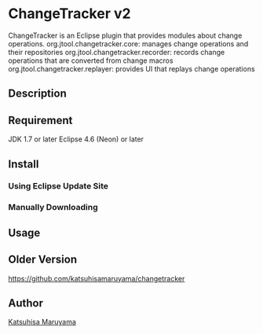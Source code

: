 # ChangeTracker v2

ChangeTracker is an Eclipse plugin that provides modules about
change operations.
org.jtool.changetracker.core: manages change operations and their
repositories
org.jtool.changetracker.recorder: records change operations that
are converted from change macros
org.jtool.changetracker.replayer: provides UI that replays change
operations

## Description

## Requirement

JDK 1.7 or later
Eclipse 4.6 (Neon) or later

## Install

### Using Eclipse Update Site

### Manually Downloading

## Usage


## Older Version

https://github.com/katsuhisamaruyama/changetracker

## Author

[Katsuhisa Maruyama](http://www.fse.cs.ritsumei.ac.jp/~maru/index.html)